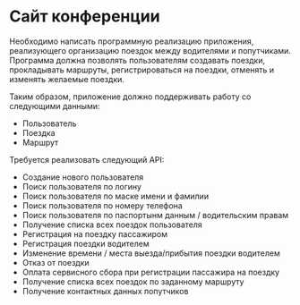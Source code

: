 # Сайт конференции
Необходимо написать программную реализацию приложения, реализующего организацию поездок между водителями и попутчиками. Программа должна позволять пользователям создавать поездки, прокладывать маршруты, регистрироваться на поездки, отменять и изменять желаемые поездки.

Таким образом, приложение должно поддерживать работу со следующими данными:

* Пользователь
* Поездка
* Маршрут

Требуется реализовать следующий API:

* Создание нового пользователя
* Поиск пользователя по логину
* Поиск пользователя по маске имени и фамилии
* Поиск пользователя по номеру телефона
* Поиск пользователя по паспортынм данным / водительским правам
* Получение списка всех поездок пользователя
* Регистрация на поездку пассажиром
* Регистрация поездки водителем
* Изменение времени / места выезда/прибытия поездки водителем
* Отказ от поездки
* Оплата сервисного сбора при регистрации пассажира на поездку
* Получение списка всех поездок по заданному маршруту
* Получение контактных данных попутчиков